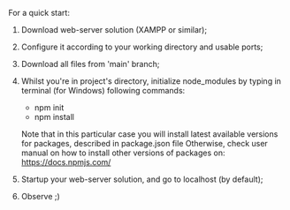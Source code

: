 For a quick start:

1. Download web-server solution (XAMPP or similar);

2. Configure it according to your working directory and usable ports;

3. Download all files from 'main' branch;

4. Whilst you're in project's directory, initialize node_modules by typing in terminal (for Windows) following commands:
    - npm init 
    - npm install 

    Note that in this particular case you will install latest available versions for packages, described in package.json file
    Otherwise, check user manual on how to install other versions of packages on: https://docs.npmjs.com/ 

5. Startup your web-server solution, and go to localhost (by default);

6. Observe ;)